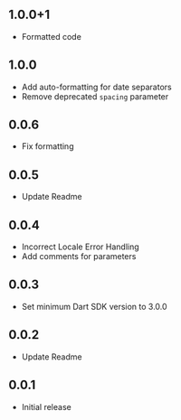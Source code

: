 ## 1.0.0+1

- Formatted code

## 1.0.0

- Add auto-formatting for date separators
- Remove deprecated `spacing` parameter

## 0.0.6

- Fix formatting

## 0.0.5

- Update Readme

## 0.0.4

- Incorrect Locale Error Handling
- Add comments for parameters

## 0.0.3

- Set minimum Dart SDK version to 3.0.0

## 0.0.2

- Update Readme

## 0.0.1

- Initial release